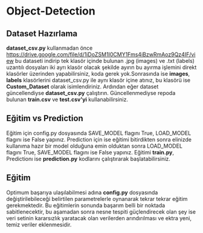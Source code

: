 # Object-Detection

## Dataset Hazırlama
**dataset_csv.py** kullanmadan önce https://drive.google.com/file/d/1iDoZSM1I0CMY1Fms4iBzwRmAoz9Qz4IF/view bu dataseti indirip tek klasör içinde bulunan .jpg (images) ve .txt (labels) uzantılı dosyaları iki ayrı klasör olacak şekilde ayırın bu ayırma işlemini direkt klasörler üzerinden yapabilirsiniz, koda gerek yok.Sonrasında ise **images**, **labels** klasörlerini dataset_csv.py ile aynı klasör içine atınız, bu klasörü ise **Custom_Dataset** olarak isimlendiriniz. Ardından eğer dataset güncellendiyse **dataset_csv.py** çalıştırın. Güncellenmediyse repoda bulunan **train.csv** ve **test.csv'yi** kullanabilirsiniz.

## Eğitim vs Prediction
Eğitim için config.py dosyasında SAVE_MODEL flagını True, LOAD_MODEL flagını ise False yapınız. Prediction için ise eğitimi bitirdikten sonra elinizde kullanıma hazır bir model olduğuna emin olduktan sonra LOAD_MODEL flagını True, SAVE_MODEL flagını ise False yapınız. Eğitimi **train.py**, Predictionı ise **prediction.py** kodlarını çalıştırarak başlatabilirsiniz.

## Eğitim
Optimum başarıya ulaşılabilmesi adına **config.py** dosyasında değiştirilebileceği belirtilen parametrelerle oynanarak tekrar tekrar eğitim gerekmektedir. Bu eğitimlerin sonunda başarım belli bir noktada sabitlenecektir, bu aşamadan sonra nesne tespiti güçlendirecek olan şey ise veri setinin kararsızlık yaratacak olan verilerden arındırılması ve ektra yeni, temiz veriler eklenmesidir.